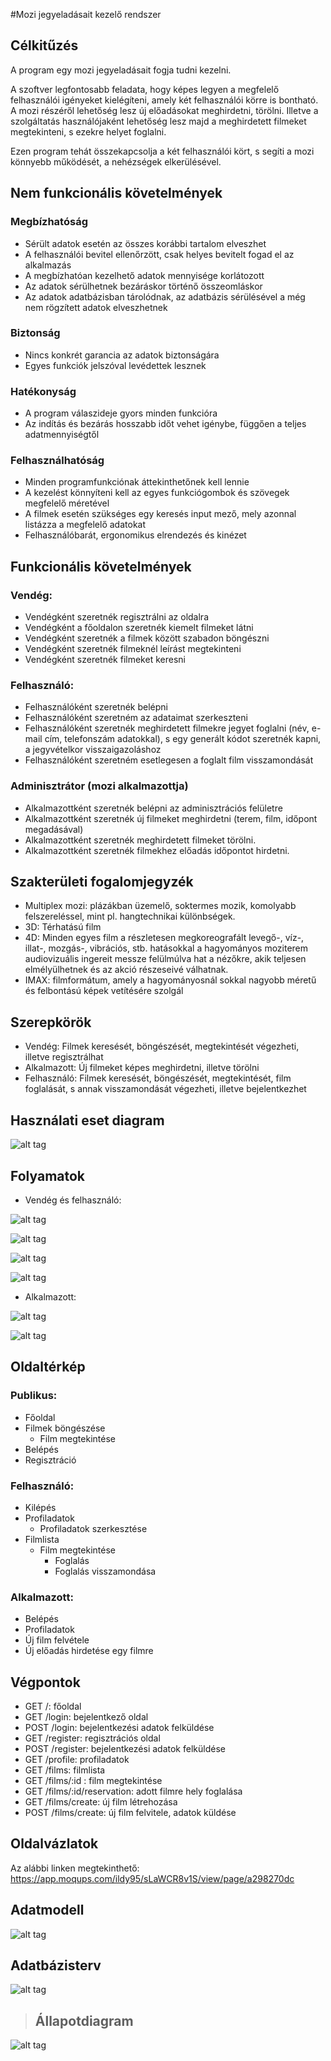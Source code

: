 #Mozi jegyeladásait kezelő rendszer

## Célkitűzés
 
A program egy mozi jegyeladásait fogja tudni kezelni. 
 
A szoftver legfontosabb feladata, hogy képes legyen a megfelelő felhasználói igényeket kielégíteni, amely két felhasználói körre is bontható. A mozi részéről lehetőség lesz új előadásokat meghirdetni, törölni. Illetve a szolgáltatás használójaként lehetőség lesz majd a meghirdetett filmeket megtekinteni, s ezekre helyet foglalni. 
 
Ezen program tehát összekapcsolja a két felhasználói kört, s segíti a mozi könnyebb működését, a nehézségek elkerülésével.

## Nem funkcionális követelmények
 
### Megbízhatóság
- Sérült adatok esetén az összes korábbi tartalom elveszhet
- A felhasználói bevitel ellenőrzött, csak helyes bevitelt fogad el az alkalmazás 
- A megbízhatóan kezelhető adatok mennyisége korlátozott
- Az adatok sérülhetnek bezáráskor történő összeomláskor 
- Az adatok adatbázisban tárolódnak, az adatbázis sérülésével a még nem rögzített adatok elveszhetnek 
 
### Biztonság
- Nincs konkrét garancia az adatok biztonságára 
- Egyes funkciók jelszóval levédettek lesznek 
 
### Hatékonyság
- A program válaszideje gyors minden funkcióra
- Az indítás és bezárás hosszabb időt vehet igénybe, függően a teljes adatmennyiségtől 
 
### Felhasználhatóság 
- Minden programfunkciónak áttekinthetőnek kell lennie
- A kezelést könnyíteni kell az egyes funkciógombok és szövegek megfelelő méretével
- A filmek esetén szükséges egy keresés input mező, mely azonnal listázza a megfelelő adatokat
- Felhasználóbarát, ergonomikus elrendezés és kinézet

## Funkcionális követelmények

### Vendég:
- Vendégként szeretnék regisztrálni az oldalra
- Vendégként a főoldalon szeretnék kiemelt filmeket látni
- Vendégként szeretnék a filmek között szabadon böngészni
- Vendégként szeretnék filmeknél leírást megtekinteni
- Vendégként szeretnék filmeket keresni

### Felhasználó:
- Felhasználóként szeretnék belépni
- Felhasználóként szeretném az adataimat szerkeszteni
- Felhasználóként szeretnék meghirdetett filmekre jegyet foglalni (név, e-mail cím, telefonszám adatokkal), s egy generált kódot szeretnék kapni, a jegyvételkor visszaigazoláshoz
- Felhasználóként szeretném esetlegesen a foglalt film visszamondását

### Adminisztrátor (mozi alkalmazottja)
- Alkalmazottként szeretnék belépni az adminisztrációs felületre
- Alkalmazottként szeretnék új filmeket meghirdetni (terem, film, időpont megadásával)
- Alkalmazottként szeretnék meghirdetett filmeket törölni.
- Alkalmazottként szeretnék filmekhez előadás időpontot hirdetni.

## Szakterületi fogalomjegyzék

- Multiplex mozi: plázákban üzemelő, soktermes mozik, komolyabb felszereléssel, mint pl. hangtechnikai különbségek.
- 3D: Térhatású film
- 4D: Minden egyes film a részletesen megkoreografált levegő-, víz-, illat-, mozgás-, vibrációs, stb. hatásokkal a hagyományos moziterem audiovizuális ingereit messze felülmúlva hat a nézőkre, akik teljesen elmélyülhetnek és az akció részeseivé válhatnak.
- IMAX: filmformátum, amely a hagyományosnál sokkal nagyobb méretű és felbontású képek vetítésére szolgál


## Szerepkörök

- Vendég: Filmek keresését, böngészését, megtekintését végezheti, illetve regisztrálhat
- Alkalmazott: Új filmeket képes meghirdetni, illetve törölni
- Felhasználó: Filmek keresését, böngészését, megtekintését, film foglalását, s annak visszamondását végezheti, illetve bejelentkezhet


## Használati eset diagram
![alt tag](https://github.com/ildy95/alkfejl_2016_8_mozirendszer/blob/master/pics/cinema.png)

## Folyamatok

* Vendég és felhasználó:

![alt tag](https://github.com/ildy95/alkfejl_2016_8_mozirendszer/blob/master/pics/bejelentkez%C3%A9s_felhasznal%C3%B3.png)

![alt tag](https://github.com/ildy95/alkfejl_2016_8_mozirendszer/blob/master/pics/adatok_modositasa.png)

![alt tag](https://github.com/ildy95/alkfejl_2016_8_mozirendszer/blob/master/pics/jegyfoglal%C3%A1s.png)

![alt tag](https://github.com/ildy95/alkfejl_2016_8_mozirendszer/blob/master/pics/foglal%C3%A1s%20visszamond%C3%A1sa.png)

* Alkalmazott:

![alt tag](https://github.com/ildy95/alkfejl_2016_8_mozirendszer/blob/master/pics/bejelentkez%C3%A9s_admin.png)

![alt tag](https://github.com/ildy95/alkfejl_2016_8_mozirendszer/blob/master/pics/%C3%BAj%20film%20hozz%C3%A1ad%C3%A1sa.png)




## Oldaltérkép

### Publikus:
 - Főoldal
 - Filmek böngészése
    + Film megtekintése
 - Belépés
 - Regisztráció
 
### Felhasználó:
 - Kilépés
 - Profiladatok
    + Profiladatok szerkesztése
 - Filmlista
    + Film megtekintése
       * Foglalás
       * Foglalás visszamondása

### Alkalmazott:
 - Belépés
 - Profiladatok
 - Új film felvétele
 - Új előadás hirdetése egy filmre


## Végpontok

- GET /: főoldal
- GET /login: bejelentkező oldal
- POST /login: bejelentkezési adatok felküldése
- GET /register: regisztrációs oldal
- POST /register: bejelentkezési adatok felküldése
- GET /profile: profiladatok
- GET /films: filmlista
- GET /films/:id : film megtekintése
- GET /films/:id/reservation: adott filmre hely foglalása
- GET /films/create: új film létrehozása
- POST /films/create: új film felvitele, adatok küldése

## Oldalvázlatok

Az alábbi linken megtekinthető: https://app.moqups.com/ildy95/sLaWCR8v1S/view/page/a298270dc

## Adatmodell

![alt tag](https://github.com/ildy95/alkfejl_2016_8_mozirendszer/blob/master/pics/adatmodell.png)

## Adatbázisterv

![alt tag](https://github.com/ildy95/alkfejl_2016_8_mozirendszer/blob/master/pics/Adatbazismodell.png)

> ## Állapotdiagram

![alt tag](https://github.com/ildy95/alkfejl_2016_8_mozirendszer/blob/master/pics/regisztr%C3%A1ci%C3%B3%20visszaigazol%C3%A1ssal.png)



